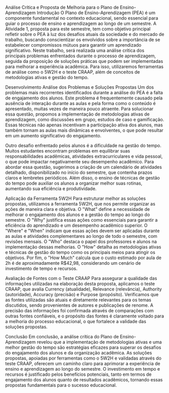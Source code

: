 Análise Crítica e Proposta de Melhoria para o Plano de Ensino-Aprendizagem
Introdução
O Plano de Ensino-Aprendizagem (PEA) é um componente fundamental no contexto educacional, sendo essencial para guiar o processo de ensino e aprendizagem ao longo de um semestre. A Atividade 1, proposta para este semestre, tem como objetivo principal refletir sobre o PEA à luz dos desafios atuais da sociedade e do mercado de trabalho, buscando conscientizar os envolvidos sobre a importância de se estabelecer compromissos mútuos para garantir um aprendizado significativo. Neste trabalho, será realizada uma análise crítica dos principais problemas enfrentados durante o processo de aprendizagem, seguida da proposição de soluções práticas que podem ser implementadas para melhorar a experiência acadêmica. Para isso, utilizaremos ferramentas de análise como o 5W2H e o teste CRAAP, além de conceitos de metodologias ativas e gestão do tempo.

Desenvolvimento
Análise dos Problemas e Soluções Propostas
Um dos problemas mais recorrentes identificados durante a análise do PEA é a falta de engajamento dos alunos. Este problema é frequentemente causado pela ausência de interação durante as aulas e pela forma como o conteúdo é apresentado, muitas vezes de maneira pouco atraente. Para solucionar essa questão, propomos a implementação de metodologias ativas de aprendizagem, como discussões em grupo, estudos de caso e gamificação. Essas técnicas não apenas incentivam a participação ativa dos alunos, mas também tornam as aulas mais dinâmicas e envolventes, o que pode resultar em um aumento significativo do engajamento.

Outro desafio enfrentado pelos alunos é a dificuldade na gestão do tempo. Muitos estudantes encontram problemas em equilibrar suas responsabilidades acadêmicas, atividades extracurriculares e vida pessoal, o que pode impactar negativamente seu desempenho acadêmico. Para abordar essa questão, sugerimos a criação de um calendário de atividades detalhado, disponibilizado no início do semestre, que contenha prazos claros e lembretes periódicos. Além disso, o ensino de técnicas de gestão do tempo pode auxiliar os alunos a organizar melhor suas rotinas, aumentando sua eficiência e produtividade.

Aplicação da Ferramenta 5W2H
Para estruturar melhor as soluções propostas, utilizamos a ferramenta 5W2H, que nos permite organizar as ações de maneira clara e objetiva. O "What" define a necessidade de melhorar o engajamento dos alunos e a gestão do tempo ao longo do semestre. O "Why" justifica essas ações como essenciais para garantir a eficiência do aprendizado e um desempenho acadêmico superior. O "Where" e "When" indicam que essas ações devem ser aplicadas durante as aulas e atividades complementares ao longo de todo o semestre, com revisões mensais. O "Who" destaca o papel dos professores e alunos na implementação dessas melhorias. O "How" detalha as metodologias ativas e técnicas de gestão do tempo como os principais meios para atingir os objetivos. Por fim, o "How Much" calcula que o custo estimado por aula de 2h é de aproximadamente R$42,98, considerando um cenário de investimento de tempo e recursos.

Avaliação de Fontes com o Teste CRAAP
Para assegurar a qualidade das informações utilizadas na elaboração desta proposta, aplicamos o teste CRAAP, que avalia Currency (atualidade), Relevance (relevância), Authority (autoridade), Accuracy (precisão) e Purpose (propósito). Verificamos que as fontes utilizadas são atuais e diretamente relevantes para os temas discutidos, sendo provenientes de autores e publicações de renome. A precisão das informações foi confirmada através de comparações com outras fontes confiáveis, e o propósito das fontes é claramente voltado para a melhoria do processo educacional, o que fortalece a validade das soluções propostas.

Conclusão
Em conclusão, a análise crítica do Plano de Ensino-Aprendizagem revelou que a implementação de metodologias ativas e uma melhor gestão do tempo são estratégias eficazes para superar os desafios do engajamento dos alunos e da organização acadêmica. As soluções propostas, apoiadas por ferramentas como o 5W2H e validadas através do teste CRAAP, oferecem um caminho claro para aprimorar a experiência de ensino e aprendizagem ao longo do semestre. O investimento em tempo e recursos é justificado pelos benefícios potenciais, tanto em termos de engajamento dos alunos quanto de resultados acadêmicos, tornando essas propostas fundamentais para o sucesso educacional.

